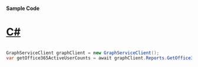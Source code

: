 #### Sample Code
# [C#](#tab/Csharp)

```C#

GraphServiceClient graphClient = new GraphServiceClient();
var getOffice365ActiveUserCounts = await graphClient.Reports.GetOffice365ActiveUserCounts.Request().GetAsync();

```